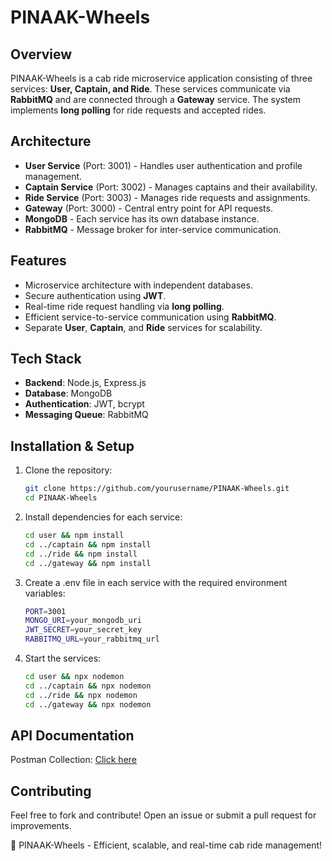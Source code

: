 # PINAAK-Wheels

## Overview
PINAAK-Wheels is a cab ride microservice application consisting of three services: **User, Captain, and Ride**. These services communicate via **RabbitMQ** and are connected through a **Gateway** service. The system implements **long polling** for ride requests and accepted rides.

## Architecture
- **User Service** (Port: 3001) - Handles user authentication and profile management.
- **Captain Service** (Port: 3002) - Manages captains and their availability.
- **Ride Service** (Port: 3003) - Manages ride requests and assignments.
- **Gateway** (Port: 3000) - Central entry point for API requests.
- **MongoDB** - Each service has its own database instance.
- **RabbitMQ** - Message broker for inter-service communication.

## Features
- Microservice architecture with independent databases.
- Secure authentication using **JWT**.
- Real-time ride request handling via **long polling**.
- Efficient service-to-service communication using **RabbitMQ**.
- Separate **User**, **Captain**, and **Ride** services for scalability.

## Tech Stack
- **Backend**: Node.js, Express.js
- **Database**: MongoDB
- **Authentication**: JWT, bcrypt
- **Messaging Queue**: RabbitMQ

## Installation & Setup
1. Clone the repository:
   ```sh
   git clone https://github.com/yourusername/PINAAK-Wheels.git
   cd PINAAK-Wheels
   
2. Install dependencies for each service:
    ```sh
    cd user && npm install
    cd ../captain && npm install
    cd ../ride && npm install
    cd ../gateway && npm install
    
3. Create a .env file in each service with the required environment variables:
   ```sh
   PORT=3001
   MONGO_URI=your_mongodb_uri
   JWT_SECRET=your_secret_key
   RABBITMQ_URL=your_rabbitmq_url
   
5. Start the services:
   ```sh
   cd user && npx nodemon
   cd ../captain && npx nodemon
   cd ../ride && npx nodemon
   cd ../gateway && npx nodemon

## API Documentation
Postman Collection: [Click here]([your-postman-collection-url](https://www.postman.com/winter-shuttle-93397/pinaak-wheels/overview))


## Contributing
Feel free to fork and contribute! Open an issue or submit a pull request for improvements.


🚀 PINAAK-Wheels - Efficient, scalable, and real-time cab ride management!
